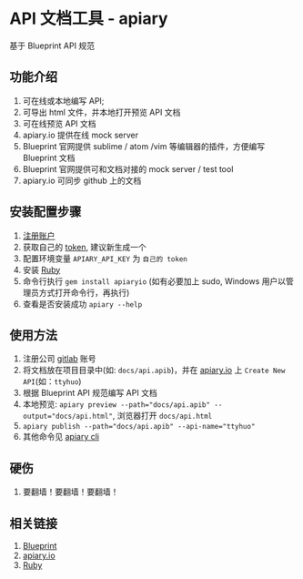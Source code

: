 # API 文档工具 - apiary

基于 Blueprint API 规范

## 功能介绍

1. 可在线或本地编写 API;
2. 可导出 html 文件，并本地打开预览 API 文档
3. 可在线预览 API 文档
4. apiary.io 提供在线 mock server
5. Blueprint 官网提供 sublime / atom /vim 等编辑器的插件，方便编写 Blueprint 文档
6. Blueprint 官网提供可和文档对接的 mock server / test tool
7. apiary.io 可同步 github 上的文档

## 安装配置步骤

1. [注册账户](https://apiary.io)
2. 获取自己的 [token](https://login.apiary.io/tokens), 建议新生成一个
3. 配置环境变量 `APIARY_API_KEY` 为 `自己的 token`
4. 安装 [Ruby](http://rubyinstaller.org/)
5. 命令行执行 `gem install apiaryio` (如有必要加上 sudo, Windows 用户以管理员方式打开命令行，再执行)
6. 查看是否安装成功 `apiary --help`

## 使用方法

1. 注册公司 [gitlab](http://192.168.1.26) 账号
2. 将文档放在项目目录中(如: `docs/api.apib`)，并在 [apiary.io](https://app.apiary.io) 上 `Create New API`(如：`ttyhuo`)
3. 根据 Blueprint API 规范编写 API 文档
4. 本地预览: `apiary preview --path="docs/api.apib" --output="docs/api.html"`, 浏览器打开 `docs/api.html`
5. `apiary publish --path="docs/api.apib" --api-name="ttyhuo"`
6. 其他命令见 [apiary cli](https://help.apiary.io/tools/apiary-cli/)

## 硬伤

1. 要翻墙！要翻墙！要翻墙！

## 相关链接

1. [Blueprint](https://apiblueprint.org/)
2. [apiary.io](https://apiary.io)
3. [Ruby](http://rubyinstaller.org/)
